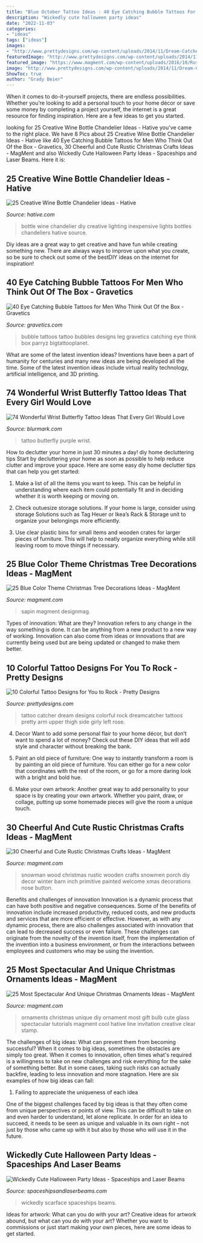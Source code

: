 ```yaml
---
title: "Blue October Tattoo Ideas : 40 Eye Catching Bubble Tattoos For Men Who Think Out Of The Box"
description: "Wickedly cute halloween party ideas"
date: "2022-11-03"
categories:
- "ideas"
tags: ["ideas"]
images:
- "http://www.prettydesigns.com/wp-content/uploads/2014/11/Dream-Catcher-Tattoo.jpg"
featuredImage: "http://www.prettydesigns.com/wp-content/uploads/2014/11/Dream-Catcher-Tattoo.jpg"
featured_image: "https://www.magment.com/wp-content/uploads/2016/10/Rustic-Christmas-Decor.jpg"
image: "http://www.prettydesigns.com/wp-content/uploads/2014/11/Dream-Catcher-Tattoo.jpg"
ShowToc: true
author: "Grady Beier"
---
```



When it comes to do-it-yourself projects, there are endless possibilities. Whether you’re looking to add a personal touch to your home décor or save some money by completing a project yourself, the internet is a great resource for finding inspiration. Here are a few ideas to get you started.

	

		
looking for 25 Creative Wine Bottle Chandelier Ideas - Hative you've came to the right place. We have 8 Pics about 25 Creative Wine Bottle Chandelier Ideas - Hative like 40 Eye Catching Bubble Tattoos for Men Who Think Out Of the Box - Gravetics, 30 Cheerful and Cute Rustic Christmas Crafts Ideas - MagMent and also Wickedly Cute Halloween Party Ideas - Spaceships and Laser Beams. Here it is:
		
    
## 25 Creative Wine Bottle Chandelier Ideas - Hative

<img loading=lazy src="https://hative.com/wp-content/uploads/2014/03/wine-bottle-chandeliers/8-diy-wine-bottle-chandelier.jpg" onerror="this.onerror=null;this.src='https://tse2.mm.bing.net/th?id=OIP.0c7gLvrm6aX6b5NfoiJFNQHaLP&amp;pid=15.1';" alt="25 Creative Wine Bottle Chandelier Ideas - Hative">

_Source: hative.com_

>bottle wine chandelier diy creative lighting inexpensive lights bottles chandeliers hative source. 

	

Diy ideas are a great way to get creative and have fun while creating something new. There are always ways to improve upon what you create, so be sure to check out some of the bestDIY ideas on the internet for inspiration!

    
## 40 Eye Catching Bubble Tattoos For Men Who Think Out Of The Box - Gravetics

<img loading=lazy src="https://www.gravetics.com/wp-content/uploads/2017/06/Blue-Bubbles-On-Leg.jpg" onerror="this.onerror=null;this.src='https://tse3.mm.bing.net/th?id=OIP.NJ-cZa7Y_Nl9ondSipiJ0QAAAA&amp;pid=15.1';" alt="40 Eye Catching Bubble Tattoos for Men Who Think Out Of the Box - Gravetics">

_Source: gravetics.com_

>bubble tattoos tattoo bubbles designs leg gravetics catching eye think box parryz bigtattooplanet. 

	

What are some of the latest invention ideas?
Inventions have been a part of humanity for centuries and many new ideas are being developed all the time. Some of the latest invention ideas include virtual reality technology, artificial intelligence, and 3D printing.

    
## 74 Wonderful Wrist Butterfly Tattoo Ideas That Every Girl Would Love

<img loading=lazy src="https://www.blurmark.com/wp-content/uploads/2017/05/Purple-Black-Tattoo.jpg" onerror="this.onerror=null;this.src='https://tse3.mm.bing.net/th?id=OIP.gYHZ50Qr0md2ln-HQI-T8wHaJ4&amp;pid=15.1';" alt="74 Wonderful Wrist Butterfly Tattoo Ideas That Every Girl Would Love">

_Source: blurmark.com_

>tattoo butterfly purple wrist. 

	

How to declutter your home in just 30 minutes a day!
diy home decluttering tips
Start by decluttering your home as soon as possible to help reduce clutter and improve your space. Here are some easy diy home declutter tips that can help you get started:

1. Make a list of all the items you want to keep. This can be helpful in understanding where each item could potentially fit and in deciding whether it is worth keeping or moving on.

2. Check outuesize storage solutions. If your home is large, consider using storage Solutions such as Tag Heuer or Ikea’s Rack & Storage unit to organize your belongings more efficiently.

3. Use clear plastic bins for small items and wooden crates for larger pieces of furniture. This will help to neatly organize everything while still leaving room to move things if necessary. 


    
## 25 Blue Color Theme Christmas Tree Decorations Ideas - MagMent

<img loading=lazy src="http://magment.com/wp-content/uploads/2016/10/Blue-White-and-Silver-Christmas-Tree-Decorations.jpg" onerror="this.onerror=null;this.src='https://tse4.mm.bing.net/th?id=OIP.PM5jSs_WuntGEhIkOjVxYQHaLH&amp;pid=15.1';" alt="25 Blue Color Theme Christmas Tree Decorations Ideas - MagMent">

_Source: magment.com_

>sapin magment designmag. 

	

Types of innovation: What are they?
Innovation refers to any change in the way something is done. It can be anything from a new product to a new way of working. Innovation can also come from ideas or innovations that are currently being used but are being updated or changed to make them better.

    
## 10 Colorful Tattoo Designs For You To Rock - Pretty Designs

<img loading=lazy src="http://www.prettydesigns.com/wp-content/uploads/2014/11/Dream-Catcher-Tattoo.jpg" onerror="this.onerror=null;this.src='https://tse2.mm.bing.net/th?id=OIP.Y4BLYLyNt4yRkQDAieefDgHaJ6&amp;pid=15.1';" alt="10 Colorful Tattoo Designs for You to Rock - Pretty Designs">

_Source: prettydesigns.com_

>tattoo catcher dream designs colorful rock dreamcatcher tattoos pretty arm upper thigh side girly left rose. 

	

4. Decor
Want to add some personal flair to your home décor, but don’t want to spend a lot of money? Check out these DIY ideas that will add style and character without breaking the bank.
1. Paint an old piece of furniture: One way to instantly transform a room is by painting an old piece of furniture. You can either go for a new color that coordinates with the rest of the room, or go for a more daring look with a bright and bold hue.

2. Make your own artwork: Another great way to add personality to your space is by creating your own artwork. Whether you paint, draw, or collage, putting up some homemade pieces will give the room a unique touch.


    
## 30 Cheerful And Cute Rustic Christmas Crafts Ideas - MagMent

<img loading=lazy src="https://www.magment.com/wp-content/uploads/2016/10/Rustic-Christmas-Decor.jpg" onerror="this.onerror=null;this.src='https://tse2.mm.bing.net/th?id=OIP.u3XoDlZ4yOuRcq9mUsLBtgHaNK&amp;pid=15.1';" alt="30 Cheerful and Cute Rustic Christmas Crafts Ideas - MagMent">

_Source: magment.com_

>snowman wood christmas rustic wooden crafts snowmen porch diy decor winter barn inch primitive painted welcome xmas decorations nose button. 

	

Benefits and challenges of innovation
Innovation is a dynamic process that can have both positive and negative consequences. Some of the benefits of innovation include increased productivity, reduced costs, and new products and services that are more efficient or effective. However, as with any dynamic process, there are also challenges associated with innovation that can lead to decreased success or even failure. These challenges can originate from the novelty of the invention itself, from the implementation of the invention into a business environment, or from the interactions between employees and customers who may be using the invention.

    
## 25 Most Spectacular And Unique Christmas Ornaments Ideas - MagMent

<img loading=lazy src="https://www.magment.com/wp-content/uploads/2016/10/Great-Unique-Christmas-Ornaments.jpg" onerror="this.onerror=null;this.src='https://tse4.mm.bing.net/th?id=OIP.JGfQNEyWUz1WAsyoJ8VdlAHaLG&amp;pid=15.1';" alt="25 Most Spectacular And Unique Christmas Ornaments Ideas - MagMent">

_Source: magment.com_

>ornaments christmas unique diy ornament most gift bulb cute glass spectacular tutorials magment cool hative line invitation creative clear stamp. 

	

The challenges of big ideas: What can prevent them from becoming successful?
When it comes to big ideas, sometimes the obstacles are simply too great. When it comes to innovation, often times what's required is a willingness to take on new challenges and risk everything for the sake of something better. But in some cases, taking such risks can actually backfire, leading to less innovation and more stagnation. Here are six examples of how big ideas can fail:
1) Failing to appreciate the uniqueness of each idea

One of the biggest challenges faced by big ideas is that they often come from unique perspectives or points of view. This can be difficult to take on and even harder to understand, let alone replicate. In order for an idea to succeed, it needs to be seen as unique and valuable in its own right – not just by those who came up with it but also by those who will use it in the future.

    
## Wickedly Cute Halloween Party Ideas - Spaceships And Laser Beams

<img loading=lazy src="https://spaceshipsandlaserbeams.com/wp-content/uploads/2015/09/unique-halloween-party-ideas-4059.jpg" onerror="this.onerror=null;this.src='https://tse2.mm.bing.net/th?id=OIP.VaaeMdHPG_P5v3CyVcEg_gHaLZ&amp;pid=15.1';" alt="Wickedly Cute Halloween Party Ideas - Spaceships and Laser Beams">

_Source: spaceshipsandlaserbeams.com_

>wickedly scarface spaceships beams. 

	

Ideas for artwork: What can you do with your art?
Creative ideas for artwork abound, but what can you do with your art? Whether you want to commissions or just start making your own pieces, here are some ideas to get started.

